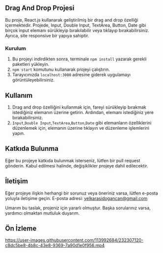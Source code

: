 ## Drag And Drop Projesi

Bu proje, React.js kullanarak geliştirilmiş bir drag and drop özelliği içermektedir. Projede, Input, Double Input, TextArea, Button, Date gibi birçok input elemanı sürükleyip bırakılabilir veya tıklayıp bırakabilirsiniz. Ayrıca, site responsive bir yapıya sahiptir.

### Kurulum

1) Bu projeyi indirdikten sonra, terminale `npm install` yazarak gerekli paketleri yükleyin.
2) `npm start` komutunu kullanarak projeyi çalıştırın.
3) Tarayıcınızda `localhost:3000` adresine giderek uygulamayı görüntüleyebilirsiniz.

## Kullanım

1) Drag and drop özelliğini kullanmak için, fareyi sürükleyip bırakmak istediğiniz elemanın üzerine getirin. Ardından, elemanı istediğiniz yere bırakabilirsiniz.
2) `Input`,`Double Input`,`TextArea`,`Button`,`Date` gibi elemanların özelliklerini düzenlemek için, elemanın üzerine tıklayın ve düzenleme işlemlerini yapın.

## Katkıda Bulunma

Eğer bu projeye katkıda bulunmak isterseniz, lütfen bir pull request gönderin. Kabul edilmesi halinde, değişiklikler projeye dahil edilecektir.

## İletişim

Eğer projeye ilişkin herhangi bir sorunuz veya öneriniz varsa, lütfen e-posta yoluyla iletişime geçin. E-posta adresi: yelkarasidogancan@gmail.com

Umarım bu taslak, projeniz için yararlı olmuştur. Başka sorularınız varsa, yardımcı olmaktan mutluluk duyarım.

## Ön İzleme

https://user-images.githubusercontent.com/113992684/232307120-c8dc5be8-4b8c-43e8-9369-7a90d1e0f956.mp4

